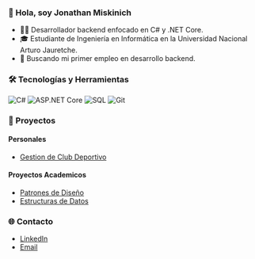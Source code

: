 ### 👋 Hola, soy Jonathan Miskinich
  - 👨‍💻 Desarrollador backend enfocado en C# y .NET Core.
  - 🎓 Estudiante de Ingeniería en Informática en la Universidad Nacional Arturo Jauretche.
  - 💼 Buscando mi primer empleo en desarrollo backend.

### 🛠️ Tecnologías y Herramientas
![C#](https://img.shields.io/badge/-C%23-239120?style=flat-square&logo=c-sharp&logoColor=white)
![ASP.NET Core](https://img.shields.io/badge/-ASP.NET%20Core-5C2D91?style=flat-square&logo=dot-net&logoColor=white)
![SQL](https://img.shields.io/badge/-SQL-4479A1?style=flat-square&logo=postgresql&logoColor=white)
![Git](https://img.shields.io/badge/-Git-F05032?style=flat-square&logo=git&logoColor=white)

### 🚀 Proyectos

#### Personales
  - [Gestion de Club Deportivo](vhttps://github.com/JonathanMiskinich/Trabajador-integrador)
#### Proyectos Academicos
  - [Patrones de Diseño](https://github.com/JonathanMiskinich/MetodologiaProgramacion)
  - [Estructuras de Datos]()

### 🌐 Contacto
  - [LinkedIn](www.linkedin.com/in/jonathan-miskinich-78ab5b261)
  - [Email](mailto:jonathanmiskinichj@gmail.com)
<!--
**JonathanMiskinich/JonathanMIskinich** is a ✨ _special_ ✨ repository because its `README.md` (this file) appears on your GitHub profile.

Here are some ideas to get you started:

- 🔭 I’m currently working on ...
- 🌱 I’m currently learning ...
- 👯 I’m looking to collaborate on ...
- 🤔 I’m looking for help with ...
- 💬 Ask me about ...
- 📫 How to reach me: ...
- 😄 Pronouns: ...
- ⚡ Fun fact: ...
-->
